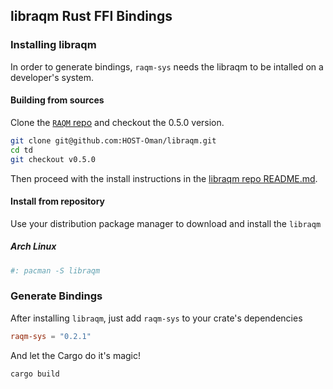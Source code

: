 ## libraqm Rust FFI Bindings

### Installing libraqm

In order to generate bindings, `raqm-sys` needs the libraqm to be intalled on a developer's system.

#### Building from sources
Clone the [`RAQM` repo](https://github.com/HOST-Oman/libraqm) and checkout the 0.5.0 version.
```bash
git clone git@github.com:HOST-Oman/libraqm.git
cd td
git checkout v0.5.0
```
Then proceed with the install instructions in the [libraqm repo README.md](https://github.com/HOST-Oman/libraqm/tree/v0.5.0).

#### Install from repository
Use your distribution package manager to download and install the `libraqm`
##### Arch Linux
```bash
#: pacman -S libraqm
```

### Generate Bindings

After installing `libraqm`, just add `raqm-sys` to your crate's dependencies

```toml
raqm-sys = "0.2.1"
```

And let the Cargo do it's magic!
```bash
cargo build
```
